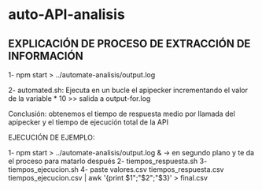 # auto-API-analisis
## EXPLICACIÓN DE PROCESO DE EXTRACCIÓN DE INFORMACIÓN

1- npm start > ../automate-analisis/output.log

2- automated.sh: Ejecuta en un bucle el apipecker incrementando el valor de la variable * 10 >> salida a output-for.log 

Conclusión: obtenemos el tiempo de respuesta medio por llamada del apipecker y el tiempo de ejecución total de la API

EJECUCIÓN DE EJEMPLO:

1- npm start > ../automate-analisis/output.log & -> en segundo plano y te da el proceso para matarlo después
2- tiempos_respuesta.sh <n-clientes>
3- tiempos_ejecucion.sh <n-clientes>
4- paste valores.csv tiempos_respuesta.csv tiempos_ejecucion.csv | awk '{print $1";"$2";"$3}' > final.csv

